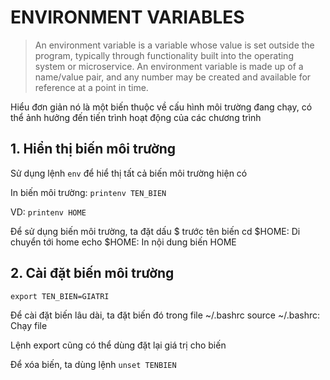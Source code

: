 # ENVIRONMENT VARIABLES 

>An environment variable is a variable whose value is set outside the program, typically through functionality built into the operating system or microservice. An environment variable is made up of a name/value pair, and any number may be created and available for reference at a point in time.

Hiểu đơn giản nó là một biến thuộc về cấu hình môi trường đang chạy, có thể ảnh hưởng đến tiến trình hoạt động của các chương trình 

## 1. Hiển thị biến môi trường 
Sử dụng lệnh `env` để hiể thị tất cả biến môi trường hiện có 

In biến môi trường: `printenv TEN_BIEN`

VD: `printenv HOME` 

Để sử dụng biến môi trường, ta đặt dấu $ trước tên biến 
cd $HOME: Di chuyển tới home 
echo $HOME: In nội dung biến HOME 

## 2. Cài đặt biến môi trường 
`export TEN_BIEN=GIATRI` 

Để cài đặt biến lâu dài, ta đặt biến đó trong file ~/.bashrc 
source ~/.bashrc: Chạy file 

Lệnh export cũng có thể dùng đặt lại giá trị cho biến 

Để xóa biến, ta dùng lệnh `unset TENBIEN`

